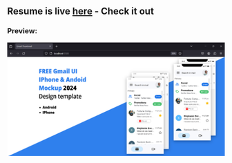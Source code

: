 ## Resume is live [here](https://bharath-designer.github.io/Genspark_Tasks/Day41_June_6/Gmail_Thumbnail) - Check it out


### Preview:
![](Output.png)